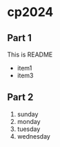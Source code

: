 # cp2024

## Part 1
This is README
- item1
- item3

## Part 2
1. sunday
1. monday
1. tuesday
1. wednesday
